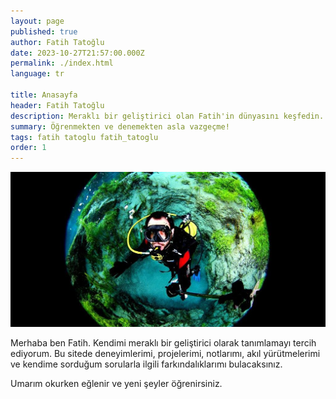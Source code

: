 ```yaml
---
layout: page
published: true
author: Fatih Tatoğlu
date: 2023-10-27T21:57:00.000Z
permalink: ./index.html
language: tr

title: Anasayfa
header: Fatih Tatoğlu
description: Meraklı bir geliştirici olan Fatih'in dünyasını keşfedin. İlgi çekici sorulara ilişkin deneyimleri, projeleri, notları ve içgörüleri keşfedin. Öğrenin, eğlenin ve geri bildirimlerinizle destek olun.
summary: Öğrenmekten ve denemekten asla vazgeçme!
tags: fatih tatoglu fatih_tatoglu
order: 1
---
```


![Fatih Tatoğlu](../../image/about_me.jpg "Fotoğraf [Erkan Balk](https://www.facebook.com/erkan.balk 'Erkan Balk | Facebook') tarafından 2 Ocak 2015 tarihinde Eskişehir'de çekilmiştir.")

Merhaba ben Fatih. Kendimi meraklı bir geliştirici olarak tanımlamayı tercih ediyorum. Bu sitede deneyimlerimi, projelerimi, notlarımı, akıl yürütmelerimi ve kendime sorduğum sorularla ilgili farkındalıklarımı bulacaksınız.

Umarım okurken eğlenir ve yeni şeyler öğrenirsiniz.

